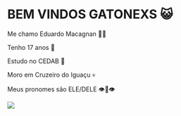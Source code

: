# BEM VINDOS GATONEXS 😺

Me chamo Eduardo Macagnan 🙋‍♂️

Tenho 17 anos 💅

Estudo no CEDAB 🏫

Moro em Cruzeiro do Iguaçu 💀

Meus pronomes são ELE/DELE 👁️👅👁️ 

![](https://tenor.com/pt-BR/view/lady-gaga-gif-6422817625374955747.gif)




